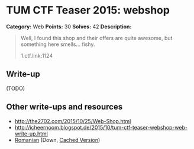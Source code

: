 # TUM CTF Teaser 2015: webshop

**Category:** Web
**Points:** 30
**Solves:** 42
**Description:**

> Well, I found this shop and their offers are quite awesome, but something here smells... fishy.
> 
> 1.ctf.link:1124


## Write-up

(TODO)

## Other write-ups and resources

* <http://the2702.com/2015/10/25/Web-Shop.html>
* <http://icheernoom.blogspot.de/2015/10/tum-ctf-teaser-webshop-web-write-up.html>
* [Romanian](http://pwn.ro/2015/tum-ctf-teaser-kteva-write-up-uri.html) (Down, [Cached Version](http://webcache.googleusercontent.com/search?q=cache:_cZomTKiHhUJ:pwn.ro/2015/tum-ctf-teaser-kteva-write-up-uri.html+&cd=5&hl=de&ct=clnk&gl=de))
